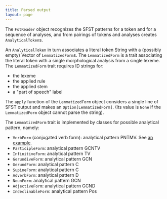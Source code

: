```yaml
---
title: Parsed output
layout: page
---
```



The `FstReader` object recognizes the SFST patterns for a token and for a sequence of analyses, and from pairings of tokens and analyses creates `AnalyticalToken`s.

An `AnalyticalToken` in turn associates a literal token String with a (possibly empty) Vector of `LemmatizedForm`s.  The `LemmatizedForm` is a trait associating the literal token with a single morphological analysis from a single lexeme.  The `LemmatizedForm` trait requires ID strings for:

- the lexeme
- the applied rule
- the applied stem
- a "part of speech" label

The `apply` function of the `LemmatizedForm` object considers a single line of SFST output and makes an `Option[LemmatizedForm]`. (Its value is `None` if the `LemmatizedForm` object cannot parse the string).

The `LemmatizedForm` trait is implemented by classes for possible analytical pattern, namely:

- `VerbForm` (conjugated verb form): analytical pattern PNTMV.  See [an example](../forms/verb/).
- `ParticipleForm`: analytical pattern GCNTV
- `InfinitiveForm`: analytical pattern TV
- `GerundiveForm`:  analytical pattern GCN
- `GerundForm`:  analytical pattern C
- `SupineForm`: analytical pattern C
- `AdverbForm`:  analytical pattern D
- `NounForm`: analytical pattern GCN
- `AdjectiveForm`: analytical pattern GCND
- `IndeclinableForm`: analytical pattern Pos
